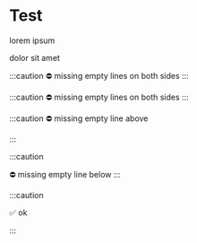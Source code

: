 # Test

lorem
ipsum

dolor sit amet

:::caution
⛔️ missing empty lines on both sides
:::

:::caution
⛔️
missing
empty lines on
both sides
:::

:::caution
⛔️ missing empty line above

:::

:::caution

⛔️ missing empty line below
:::

:::caution

✅ ok

:::
